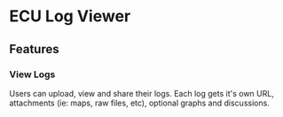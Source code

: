 # ECU Log Viewer

## Features

### View Logs

Users can upload, view and share their logs. Each log gets it's own URL, attachments (ie: maps, raw files, etc), optional graphs and discussions. 
